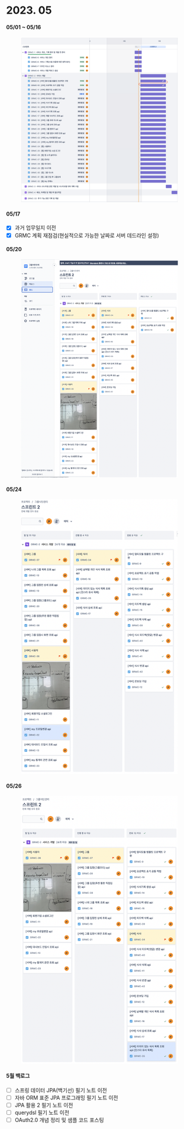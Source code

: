 # 2023. 05

#### 05/01 \~ 05/16

<figure><img src="../../.gitbook/assets/image (9) (2) (2) (1) (1).png" alt=""><figcaption></figcaption></figure>

#### 05/17

* [x] 과거 업무일지 이전
* [x] GRMC 계획 재점검(현실적으로 가능한 날짜로 서버 데드라인 설정)

#### 05/20

<figure><img src="../../.gitbook/assets/image (11).png" alt=""><figcaption></figcaption></figure>

#### 05/24

<figure><img src="../../.gitbook/assets/image (8).png" alt=""><figcaption></figcaption></figure>

#### 05/26

<figure><img src="../../.gitbook/assets/image (21) (1).png" alt=""><figcaption></figcaption></figure>









#### 5월 백로그

* [ ] 스프링 데이터 JPA(백기선) 필기 노트 이전
* [ ] 자바 ORM 표준 JPA 프로그래밍 필기 노트 이전
* [ ] JPA 활용 2 필기 노트 이전
* [ ] querydsl 필기 노트 이전
* [ ] OAuth2.0 개념 정리 및 샘플 코드 포스팅
